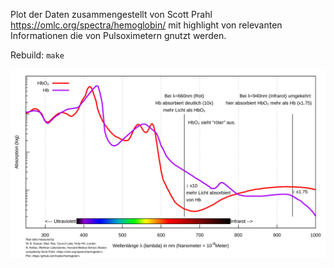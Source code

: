 Plot der Daten zusammengestellt von
Scott Prahl <https://omlc.org/spectra/hemoglobin/> mit highlight von relevanten
Informationen die von Pulsoximetern gnutzt werden.

Rebuild: `make`

![](img/hem.png)
